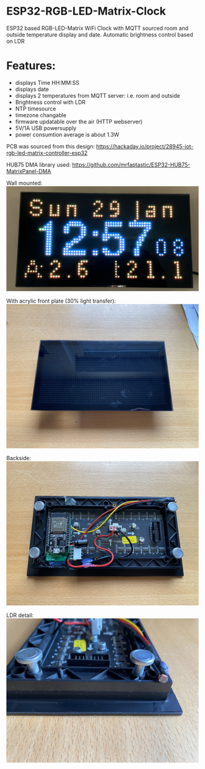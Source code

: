 # ESP32-RGB-LED-Matrix-Clock
ESP32 based RGB-LED-Matrix WiFi Clock with MQTT sourced room and outside temperature display and date. Automatic brightness control based on LDR

# Features:
- displays Time HH:MM:SS
- displays date
- displays 2 temperatures from MQTT server: i.e. room and outside
- Brightness control with LDR
- NTP timesource
- timezone changable
- firmware updatable over the air (HTTP webserver)
- 5V/1A USB powersupply
- power consumtion average is about 1.3W


PCB was sourced from this design:
https://hackaday.io/project/28945-iot-rgb-led-matrix-controller-esp32


HUB75 DMA library used:
https://github.com/mrfaptastic/ESP32-HUB75-MatrixPanel-DMA

Wall mounted:
![Pic1](pics/20230129_115709710_iOS.jpg)

With acrylic front plate (30% light transfer):
![Pic1](pics/20230129_120152541_iOS.jpg)

Backside:
![Pic1](pics/20230129_120210674_iOS.jpg)

LDR detail:
![Pic1](pics/20230129_120223002_iOS.jpg)
